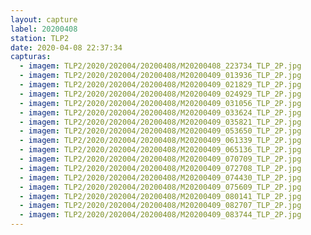 ```yaml
---
layout: capture
label: 20200408
station: TLP2
date: 2020-04-08 22:37:34
capturas:
  - imagem: TLP2/2020/202004/20200408/M20200408_223734_TLP_2P.jpg
  - imagem: TLP2/2020/202004/20200408/M20200409_013936_TLP_2P.jpg
  - imagem: TLP2/2020/202004/20200408/M20200409_021829_TLP_2P.jpg
  - imagem: TLP2/2020/202004/20200408/M20200409_024929_TLP_2P.jpg
  - imagem: TLP2/2020/202004/20200408/M20200409_031056_TLP_2P.jpg
  - imagem: TLP2/2020/202004/20200408/M20200409_033624_TLP_2P.jpg
  - imagem: TLP2/2020/202004/20200408/M20200409_035821_TLP_2P.jpg
  - imagem: TLP2/2020/202004/20200408/M20200409_053650_TLP_2P.jpg
  - imagem: TLP2/2020/202004/20200408/M20200409_061339_TLP_2P.jpg
  - imagem: TLP2/2020/202004/20200408/M20200409_065136_TLP_2P.jpg
  - imagem: TLP2/2020/202004/20200408/M20200409_070709_TLP_2P.jpg
  - imagem: TLP2/2020/202004/20200408/M20200409_072708_TLP_2P.jpg
  - imagem: TLP2/2020/202004/20200408/M20200409_074430_TLP_2P.jpg
  - imagem: TLP2/2020/202004/20200408/M20200409_075609_TLP_2P.jpg
  - imagem: TLP2/2020/202004/20200408/M20200409_080141_TLP_2P.jpg
  - imagem: TLP2/2020/202004/20200408/M20200409_082707_TLP_2P.jpg
  - imagem: TLP2/2020/202004/20200408/M20200409_083744_TLP_2P.jpg
---
```

